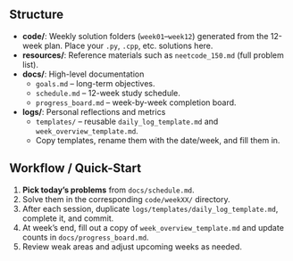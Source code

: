 ## Structure
- **code/**: Weekly solution folders (`week01`–`week12`) generated from the 12-week plan. Place your `.py`, `.cpp`, etc. solutions here.
- **resources/**: Reference materials such as `neetcode_150.md` (full problem list).
- **docs/**: High-level documentation
  - `goals.md` – long-term objectives.
  - `schedule.md` – 12-week study schedule.
  - `progress_board.md` – week-by-week completion board.
- **logs/**: Personal reflections and metrics
  - `templates/` – reusable `daily_log_template.md` and `week_overview_template.md`.
  - Copy templates, rename them with the date/week, and fill them in.
## Workflow / Quick-Start
1. **Pick today’s problems** from `docs/schedule.md`.
2. Solve them in the corresponding `code/weekXX/` directory.
3. After each session, duplicate `logs/templates/daily_log_template.md`, complete it, and commit.
4. At week’s end, fill out a copy of `week_overview_template.md` and update counts in `docs/progress_board.md`.
5. Review weak areas and adjust upcoming weeks as needed. 